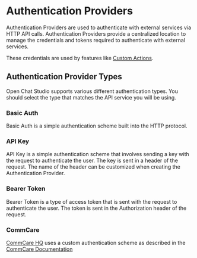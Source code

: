 # Authentication Providers

Authentication Providers are used to authenticate with external services via HTTP API calls. Authentication Providers
provide a centralized location to manage the credentials and tokens required to authenticate with external services.

These credentials are used by features like [Custom Actions](../concepts/custom_actions.md).

## Authentication Provider Types

Open Chat Studio supports various different authentication types. You should select the type that matches the API
service you will be using.

### Basic Auth

Basic Auth is a simple authentication scheme built into the HTTP protocol.

### API Key

API Key is a simple authentication scheme that involves sending a key with the request to authenticate the user. The key
is sent in a header of the request. The name of the header can be customized when creating the Authentication Provider.

### Bearer Token

Bearer Token is a type of access token that is sent with the request to authenticate the user. The token is sent in the
Authorization header of the request.

### CommCare

[CommCare HQ](https://www.commcarehq.org/) uses a custom authentication scheme as described in the [CommCare Documentation][1]

[1]: https://dimagi.atlassian.net/wiki/spaces/commcarepublic/pages/2279637003/CommCare+API+Overview#API-Key-authentication
